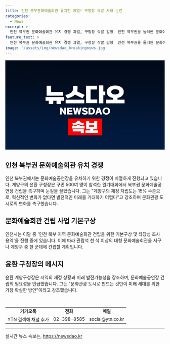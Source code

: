 ```yaml
---
title: 인천 북부문화예술회관 유치전 과열! 구청장 삭발 사태 논란
categories:
  - News
excerpt: >
  인천 북부권 문화예술회관 유치 경쟁 과열, 구청장 삭발 감행  인천 북부권을 둘러싼 문화예술회관 유치 경쟁이 치열해지고 있다. 윤환 계양구청장은 광장에서 모인 구민들 앞에서 계양구에 문화예술공연장 건립을 촉구하며 삭발식을 진행했다. 윤 청장은 재정 자립도와 미래 세대를 위한 방안으로 문화관광 도시를 강조했다. 인천시는 이에 대한 타당성 조사를 마무리하여 대형 문화예술회관 건립을 추진할 계획이다.
feature_text: >
  인천 북부권 문화예술회관 유치 경쟁 과열, 구청장 삭발 감행  인천 북부권을 둘러싼 문화예술회관 유치 경쟁이 치열해지고 있다. 윤환 계양구청장은 광장에서 모인 구민들 앞에서 계양구에 문화예술공연장 건립을 촉구하며 삭발식을 진행했다. 윤 청장은 재정 자립도와 미래 세대를 위한 방안으로 문화관광 도시를 강조했다. 인천시는 이에 대한 타당성 조사를 마무리하여 대형 문화예술회관 건립을 추진할 계획이다.
image: '/assets/img/newsdao_breakingnews.jpg'
---
```


<p><img src="/assets/img/newsdao_breakingnews.jpg" alt="ontimetimes 속보" /></p>

<h2 data-ke-size="size26">인천 북부권 문화예술회관 유치 경쟁</h2>

<p data-ke-size="size16">인천 북부권에서는 문화예술공연장을 유치하기 위한 경쟁이 치열하게 진행되고 있습니다. 계양구의 윤환 구청장은 구민 500여 명이 참석한 궐기대회에서 북부권 문화예술공연장 건립을 촉구하며 눈길을 끌었습니다. 그는 "계양구의 재정 자립도는 15% 수준으로, 혁신적인 변화가 없다면 발전적인 미래를 기대하기 어렵다"고 강조하며 문화관광 도시로의 변화를 촉구했습니다.</p>

<h2 data-ke-size="size26">문화예술회관 건립 사업 기본구상</h2>

<p data-ke-size="size16">인천시는 이달 중 '인천 북부 지역 문화예술회관 건립을 위한 기본구상 및 타당성 조사 용역'을 진행 중에 있습니다. 이에 따라 관람석 천 석 이상의 대형 문화예술회관을 서구나 계양구 중 한 군데에 건립할 계획입니다.</p>

<h2 data-ke-size="size26">윤환 구청장의 메시지</h2>

<p data-ke-size="size16">윤환 계양구청장은 지역의 재정 상황과 미래 발전가능성을 강조하며, 문화예술공연장 건립의 필요성을 언급했습니다. 그는 "문화관광 도시로 만드는 것만이 미래 세대를 위한 가장 확실한 방안"이라고 강조했습니다.</p>

<p data-ke-size="size16">&nbsp;</p>

<table>
<tbody>
<tr>
<td style="text-align: center; height: 17px;"><b>카카오톡</b></td>
<td style="text-align: center; height: 17px;"><b>전화</b></td>
<td style="text-align: center; height: 17px;"><b>메일</b></td>
</tr>
<tr>
<td style="text-align: center; height: 17px;">YTN 검색해 채널 추가</td>
<td style="text-align: center; height: 17px;">02-398-8585</td>
<td style="text-align: center; height: 17px;">social@ytn.co.kr</td>
</tr>
</tbody>
</table>

<hr>
실시간 뉴스 속보는, <a href="https://newsdao.kr" rel="dofollow">https://newsdao.kr</a>


